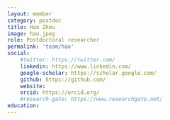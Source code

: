 ```yaml
---
layout: member
category: postdoc
title: Hao Zhou
image: hao.jpeg
role: Postdoctoral researcher
permalink: 'team/hao'
social:
    #twitter: https://twitter.com/
    linkedin: https://www.linkedin.com/
    google-scholar: https://scholar.google.com/
    github: https://github.com/
    website:
    orcid: https://orcid.org/
    #research-gate: https://www.researchgate.net/
education:
---
```

